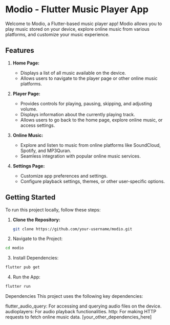 # Modio - Flutter Music Player App

Welcome to Modio, a Flutter-based music player app! Modio allows you to play music stored on your device, explore online music from various platforms, and customize your music experience.

## Features

1. **Home Page:**
   - Displays a list of all music available on the device.
   - Allows users to navigate to the player page or other online music platforms.

2. **Player Page:**
   - Provides controls for playing, pausing, skipping, and adjusting volume.
   - Displays information about the currently playing track.
   - Allows users to go back to the home page, explore online music, or access settings.

3. **Online Music:**
   - Explore and listen to music from online platforms like SoundCloud, Spotify, and MP3Quran.
   - Seamless integration with popular online music services.

4. **Settings Page:**
   - Customize app preferences and settings.
   - Configure playback settings, themes, or other user-specific options.

## Getting Started

To run this project locally, follow these steps:

1. **Clone the Repository:**
   ```bash
   git clone https://github.com/your-username/modio.git
2. Navigate to the Project:
```bash
cd modio
```
3. Install Dependencies:
```bash
flutter pub get
```
4. Run the App:
```bash
flutter run
```
Dependencies
This project uses the following key dependencies:

flutter_audio_query: For accessing and querying audio files on the device.
audioplayers: For audio playback functionalities.
http: For making HTTP requests to fetch online music data.
[your_other_dependencies_here]

